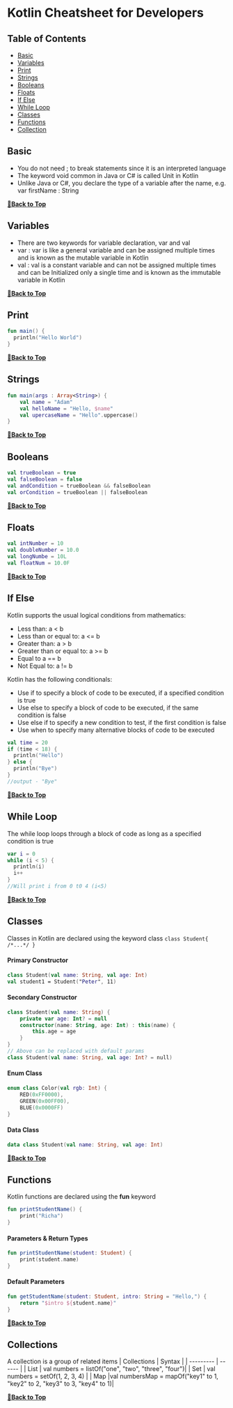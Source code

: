 # Kotlin Cheatsheet for Developers

## Table of Contents
- [Basic](#Basic)
- [Variables](#variables)
- [Print](#print)
- [Strings](#strings)
- [Booleans](#booleans)
- [Floats](#floats)
- [If Else](#if-else)
- [While Loop](#while-loop)
- [Classes](#classes)
- [Functions](#functions)
- [Collection](#collections)

## Basic 
- You do not need ; to break statements since it is an interpreted language
- The keyword void common in Java or C# is called Unit in Kotlin
- Unlike Java or C#, you declare the type of a variable after the name, e.g. var firstName : String

**[🔼Back to Top](#table-of-contents)**

## Variables
- There are two keywords for variable declaration, var and val
- var : var is like a general variable and can be assigned multiple times and is known as the mutable variable in Kotlin
- val : val is a constant variable and can not be assigned multiple times and can be Initialized only a single time and is known as the immutable variable in Kotlin
 
**[🔼Back to Top](#table-of-contents)**

## Print
```kotlin
fun main() {
  println("Hello World")
}
```
**[🔼Back to Top](#table-of-contents)**

## Strings
```kotlin
fun main(args : Array<String>) {
    val name = "Adam"
    val helloName = "Hello, $name"
    val upercaseName = "Hello".uppercase()
}
```
**[🔼Back to Top](#table-of-contents)**

## Booleans
```kotlin
val trueBoolean = true
val falseBoolean = false
val andCondition = trueBoolean && falseBoolean
val orCondition = trueBoolean || falseBoolean
```
**[🔼Back to Top](#table-of-contents)**

## Floats
```kotlin
val intNumber = 10
val doubleNumber = 10.0
val longNumbe = 10L
val floatNum = 10.0F
```
**[🔼Back to Top](#table-of-contents)**

## If Else
Kotlin supports the usual logical conditions from mathematics:

- Less than: a < b
- Less than or equal to: a <= b
- Greater than: a > b
- Greater than or equal to: a >= b
- Equal to a == b
- Not Equal to: a != b

Kotlin has the following conditionals:

- Use if to specify a block of code to be executed, if a specified condition is true
- Use else to specify a block of code to be executed, if the same condition is false
- Use else if to specify a new condition to test, if the first condition is false
- Use when to specify many alternative blocks of code to be executed

```kotlin
val time = 20
if (time < 18) {
  println("Hello")
} else {
  println("Bye")
}
//output - "Bye"
```
**[🔼Back to Top](#table-of-contents)**

## While Loop
The while loop loops through a block of code as long as a specified condition is true
```kotlin
var i = 0
while (i < 5) {
  println(i)
  i++
} 
//Will print i from 0 t0 4 (i<5)
```
**[🔼Back to Top](#table-of-contents)**

## Classes
Classes in Kotlin are declared using the keyword class
```class Student{ /*...*/ }```


#### Primary Constructor
```kotlin
class Student(val name: String, val age: Int)
val student1 = Student("Peter", 11)
```

#### Secondary Constructor
```kotlin
class Student(val name: String) {
    private var age: Int? = null
    constructor(name: String, age: Int) : this(name) {
        this.age = age
    }
}
// Above can be replaced with default params
class Student(val name: String, val age: Int? = null)
```

#### Enum Class
```kotlin
enum class Color(val rgb: Int) {
    RED(0xFF0000),
    GREEN(0x00FF00),
    BLUE(0x0000FF)
}
```
#### Data Class
```kotlin
data class Student(val name: String, val age: Int)
```
**[🔼Back to Top](#table-of-contents)**

## Functions
Kotlin functions are declared using the **fun** keyword
```kotlin
fun printStudentName() {
    print("Richa")
}
```

#### Parameters & Return Types
```kotlin
fun printStudentName(student: Student) {
    print(student.name)
}
```
#### Default Parameters
```kotlin
fun getStudentName(student: Student, intro: String = "Hello,") {
    return "$intro ${student.name}"
}
```
**[🔼Back to Top](#table-of-contents)**

## Collections
A collection is a group of related items
| Collections | Syntax   |
| --------- | ------ |
| List   | val numbers = listOf("one", "two", "three", "four")|
| Set      | val numbers = setOf(1, 2, 3, 4) |
| Map       |val numbersMap = mapOf("key1" to 1, "key2" to 2, "key3" to 3, "key4" to 1)|

**[🔼Back to Top](#table-of-contents)**
